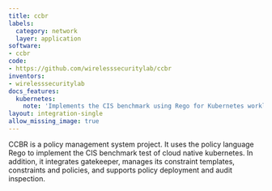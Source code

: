 ```yaml
---
title: ccbr
labels:
  category: network
  layer: application
software:
- ccbr
code:
- https://github.com/wirelesssecuritylab/ccbr
inventors:
- wirelesssecuritylab
docs_features:
  kubernetes:
    note: 'Implements the CIS benchmark using Rego for Kubernetes workloads.'
layout: integration-single
allow_missing_image: true
---
```

CCBR is a policy management system project. It uses the policy language
Rego to implement the CIS benchmark test of cloud native kubernetes.
In addition, it integrates gatekeeper, manages its constraint templates,
constraints and policies, and supports policy deployment and audit inspection.

